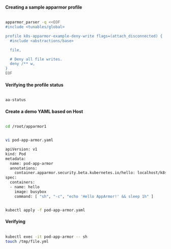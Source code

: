 #### Creating a sample apparmor profile

```sh

apparmor_parser -q <<EOF
#include <tunables/global>

profile k8s-apparmor-example-deny-write flags=(attach_disconnected) {
  #include <abstractions/base>

  file,

  # Deny all file writes.
  deny /** w,
}
EOF

```

#### Verifying the profile status

```sh

aa-status

```

#### Create a demo YAML based on Host

```sh

cd /root/apparmor1

```

```sh

vi pod-app-armor.yaml

```

```sh
apiVersion: v1
kind: Pod
metadata:
  name: pod-app-armor
  annotations:
    container.apparmor.security.beta.kubernetes.io/hello: localhost/k8s-apparmor-example-deny-write
spec:
  containers:
  - name: hello
    image: busybox
    command: [ "sh", "-c", "echo 'Hello AppArmor!' && sleep 1h" ]
```

```sh

kubectl apply -f pod-app-armor.yaml

```

#### Verifying

```sh

kubectl exec -it pod-app-armor -- sh
touch /tmp/file.yml

```
